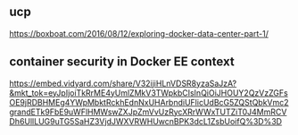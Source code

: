 ## ucp
https://boxboat.com/2016/08/12/exploring-docker-data-center-part-1/


## container security in Docker EE context
https://embed.vidyard.com/share/V32ijiHLnVDSR8yzaSaJzA?&mkt_tok=eyJpIjoiTkRrME4yUmlZMkV3TWpkbCIsInQiOiJHOUY2QzVzZGFsOE9jRDBHMEg4YWpMbktRckhEdnNxUHArbndiUFlicUdBcG5ZQStQbkVmc2grandETk9FbE9uWFlHMWswZXJpZmVvUzRycXRrWWxTUTZiT0J4MmRCVDh6UllLUG9uTG5SaHZ3VjdJWXVRWHUwcnBPK3dcL1ZsbUoifQ%3D%3D
